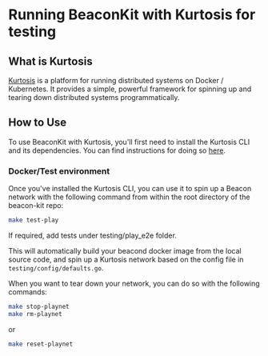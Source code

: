 # Running BeaconKit with Kurtosis for testing

## What is Kurtosis

[Kurtosis](https://www.kurtosis.com/) is a platform for running distributed
systems on Docker / Kubernetes. It provides a simple, powerful framework for
spinning up and tearing down distributed systems programmatically.

## How to Use

To use BeaconKit with Kurtosis, you'll first need to install the Kurtosis CLI
and its dependencies. You can find instructions for doing so
[here](https://docs.kurtosis.com/install).

### Docker/Test environment

Once you've installed the Kurtosis CLI, you can use it to spin up a Beacon
network with the following command from within the root directory of the
beacon-kit repo:

```bash
make test-play
```
If required, add tests under testing/play_e2e folder.

This will automatically build your beacond docker image from the local source
code, and spin up a Kurtosis network based on the config file in
`testing/config/defaults.go`. 

When you want to tear down your network, you can do so
with the following commands:

```bash
make stop-playnet
make rm-playnet
```
or 

```bash
make reset-playnet
```

